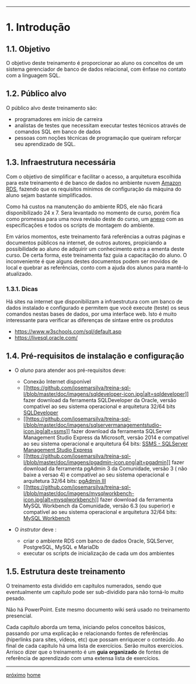 ***

# 1. Introdução

## 1.1. Objetivo
O objetivo deste treinamento é proporcionar ao aluno os conceitos de um sistema gerenciador de banco de dados relacional, com ênfase no contato com a linguagem SQL.

## 1.2. Público alvo
O público alvo deste treinamento são: 
* programadores em início de carreira
* analistas de testes que necessitam executar testes técnicos através de comandos SQL em  banco de dados 
* pessoas com noções técnicas de programação que queiram reforçar seu aprendizado de SQL.

## 1.3. Infraestrutura necessária
Com o objetivo de simplificar e facilitar o acesso, a arquitetura escolhida para este treinamento é de banco de dados no ambiente nuvem [Amazon RDS](https://aws.amazon.com/pt/rds/), fazendo que os requisitos mínimos de configuração da máquina do aluno sejam bastante simplificados.

Como há custos na manutenção do ambiente RDS, ele não ficará disponibilizado 24 x 7. Sera levantado no momento de curso, porém fica como promessa para uma nova revisão deste do curso, um [anexo](I---Anexos) com as especificações e todos os scripts de montagem do ambiente.

Em vários momentos, este treinamento fará referências a outras páginas e documentos públicos na internet, de outros autores, propiciando a possibilidade ao aluno de adquirir um conhecimento extra a ementa deste curso. De certa forma, este treinamenta faz guia a capacitação do aluno. O inconveniente é que alguns destes documentos podem ser movidos de local e quebrar as referências, conto com a ajuda dos alunos para mantê-lo atualizado.

### 1.3.1. Dicas
Há sites na internet que disponibilizam a infraestrutura com um banco de dados instalado e configurado e permitem que você execute (teste) os seus comandos nestas bases de dados, por uma interface web. Isto é muito interessante para verificar as diferenças de sintaxe entre os produtos

* https://www.w3schools.com/sql/default.asp
* https://livesql.oracle.com/


## 1.4. Pré-requisitos de instalação e configuração
* O *aluno* para atender aos pré-requisitos deve:
  * Conexão Internet disponível
  * [[https://github.com/josemarsilva/treina-sql-I/blob/master/doc/imagens/sqldeveloper-icon.jpg|alt=sqldeveloper]] fazer download da ferramenta SQLDeveloper da Oracle, versão compatível ao seu sistema operacional e arquitetura 32/64 bits [SQLDeveloper](http://www.oracle.com/technetwork/developer-tools/sql-developer/downloads/sqldev-downloads-41-2592723.html) 
  * [[https://github.com/josemarsilva/treina-sql-I/blob/master/doc/imagens/sqlservermanagementstudio-icon.jpg|alt=ssms]] fazer download da ferramenta SQLServer Management Studio Express da Microsoft, versão 2014 e compatível ao seu sistema operacional e arquitetura 64 bits: [SSMS - SQLServer Management Studio Express](https://www.microsoft.com/pt-br/download/details.aspx?id=42299)
  * [[https://github.com/josemarsilva/treina-sql-I/blob/master/doc/imagens/pgadmin-icon.png|alt=pgadmin]] fazer download da ferramenta pgAdmin 3 da Comunidade, versão 3 ( não baixe a versao 4) e compatível ao seu sistema operacional e arquitetura 32/64 bits: [pgAdmin III](https://www.pgadmin.org/download/)
  * [[https://github.com/josemarsilva/treina-sql-I/blob/master/doc/imagens/mysqlworkbench-icon.jpg|alt=mysqlworkbench]] fazer download da ferramenta MySQL Workbench da Comunidade, versão 6.3 (ou superior) e compatível ao seu sistema operacional e arquitetura 32/64 bits: [MySQL Workbench](https://dev.mysql.com/downloads/workbench/)

* O *instrutor* deve :
  * criar o ambiente RDS com banco de dados Oracle, SQLServer, PostgreSQL, MySQL e MariaDb
  * executar os scripts de inicialização de cada um dos ambientes


## 1.5. Estrutura deste treinamento
O treinamento esta dividido em capítulos numerados, sendo que eventualmente um capítulo pode ser sub-dividido para não torná-lo muito pesado. 

Não há PowerPoint. Este mesmo documento wiki será usado no treinamento presencial.

Cada capítulo aborda um tema, iniciando pelos conceitos básicos, passando por uma explicação e relacionando fontes de referências (hiperlinks para sites, vídeos, etc) que possam enriquecer o conteúdo. Ao final de cada capítulo há uma lista de exercícios. Serão muitos exercícios. Arrisco dizer que o treinamento é um **guia organizado** de fontes de referência de aprendizado com uma extensa lista de exercícios.

***

[próximo](README_Conceitos.md)
[home](README.md)
